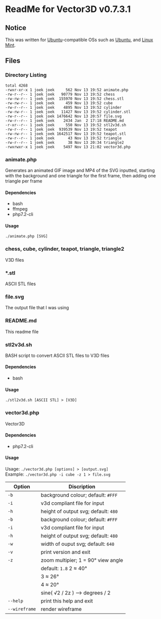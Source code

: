 # ReadMe for Vector3D v0.7.3.1
## Notice
This was written for [Ubuntu](//ubuntu.com "Ubuntu's website's homepage")-compatible OSs such as [Ubuntu](//ubuntu.com "Ubuntu's website's homepage"), and [Linux Mint](//linuxmint.com "Linux Mint's website's homepage").

## Files
### Directory Listing
```
total 4268
-rwxr-xr-x 1 joek joek     562 Nov 13 19:52 animate.php
-rw-r--r-- 1 joek joek   90779 Nov 13 19:52 chess
-rw-rw-r-- 1 joek joek  155970 Nov 13 19:52 chess.stl
-rw-rw-r-- 1 joek joek     459 Nov 13 19:52 cube
-rw-r--r-- 1 joek joek    4895 Nov 13 19:52 cylinder
-rw-rw-r-- 1 joek joek   11427 Nov 13 19:52 cylinder.stl
-rw-r--r-- 1 joek joek 1476642 Nov 13 20:57 file.svg
-rw-r--r-- 1 joek joek    2434 Jan  2 17:18 README.md
-r-xr--r-- 1 joek joek     550 Nov 13 19:52 stl2v3d.sh
-rw-r--r-- 1 joek joek  939539 Nov 13 19:52 teapot
-rw-rw-r-- 1 joek joek 1642517 Nov 13 19:52 teapot.stl
-rw-r--r-- 1 joek joek      43 Nov 13 19:52 triangle
-rw-r--r-- 1 joek joek      38 Nov 13 20:34 triangle2
-rwxrwxr-x 1 joek joek    5497 Nov 13 21:02 vector3d.php
```

### animate.php
Generates an animated GIF image and MP4 of the SVG inputted, starting with the background and one triangle for the first frame, then adding one triangle per frame

#### Dependencies
- bash
- ffmpeg
- php7.2-cli

#### Usage
`./animate.php [SVG]`

### chess, cube, cylinder, teapot, triangle, triangle2
V3D files

### *.stl
ASCII STL files

### file.svg
The output file that I was using

### README.md
This readme file

### stl2v3d.sh
BASH script to convert ASCII STL files to V3D files

#### Dependencies
- bash

#### Usage
`./stl2v3d.sh [ASCII STL] > [V3D]`

### vector3d.php
Vector3D

#### Dependencies
- php7.2-cli

#### Usage
Usage:   `./vector3d.php [options] > [output.svg]`<br>
Example: `./vector3d.php -i cube -z 1 > file.svg`

| Option | Discription |
| --- | --- |
| `-b` | background colour; default: `#FFF` |
| `-i` | v3d compliant file for input |
| `-h` | height of output svg; default: `480` |
| `-b` | background colour; default: `#FFF` |
| `-i` | v3d compliant file for input |
| `-h` | height of output svg; default: `480` |
| `-w` | width of ouput svg;   default: `640` |
| `-v` | print version and exit |
| `-z` | zoom multipier; 1 = 90° view angle |
| | default: `1.8` 2 ≈ 40° |
| | 3 ≈ 26° |
| | 4 ≈ 20° |
| | sine( √2 / 2z ) --> degrees / 2 |
| `--help` | print this help and exit |
| `--wireframe` | render wireframe |
